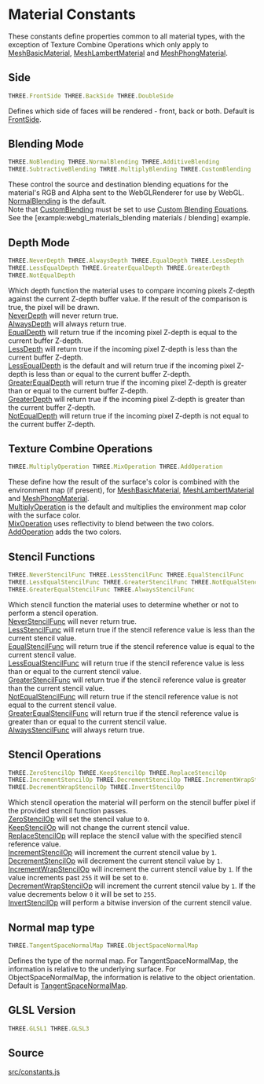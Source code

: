 # Material Constants

These constants define properties common to all material types, with the
exception of Texture Combine Operations which only apply to
[MeshBasicMaterial](#), [MeshLambertMaterial](#) and [MeshPhongMaterial](#).  

## Side

  
```ts  
THREE.FrontSide THREE.BackSide THREE.DoubleSide  
```  

Defines which side of faces will be rendered - front, back or both. Default is
[FrontSide](#).

## Blending Mode

  
```ts  
THREE.NoBlending THREE.NormalBlending THREE.AdditiveBlending
THREE.SubtractiveBlending THREE.MultiplyBlending THREE.CustomBlending  
```  

These control the source and destination blending equations for the material's
RGB and Alpha sent to the WebGLRenderer for use by WebGL.  
[NormalBlending](#) is the default.  
Note that [CustomBlending](#) must be set to use [Custom Blending
Equations](#).  
See the [example:webgl_materials_blending materials / blending] example.  

## Depth Mode

  
```ts  
THREE.NeverDepth THREE.AlwaysDepth THREE.EqualDepth THREE.LessDepth
THREE.LessEqualDepth THREE.GreaterEqualDepth THREE.GreaterDepth
THREE.NotEqualDepth  
```  

Which depth function the material uses to compare incoming pixels Z-depth
against the current Z-depth buffer value. If the result of the comparison is
true, the pixel will be drawn.  
[NeverDepth](en\constants\Materials.html) will never return true.  
[AlwaysDepth](en\constants\Materials.html) will always return true.  
[EqualDepth](en\constants\Materials.html) will return true if the incoming
pixel Z-depth is equal to the current buffer Z-depth.  
[LessDepth](en\constants\Materials.html) will return true if the incoming
pixel Z-depth is less than the current buffer Z-depth.  
[LessEqualDepth](en\constants\Materials.html) is the default and will return
true if the incoming pixel Z-depth is less than or equal to the current buffer
Z-depth.  
[GreaterEqualDepth](en\constants\Materials.html) will return true if the
incoming pixel Z-depth is greater than or equal to the current buffer Z-depth.  
[GreaterDepth](en\constants\Materials.html) will return true if the incoming
pixel Z-depth is greater than the current buffer Z-depth.  
[NotEqualDepth](en\constants\Materials.html) will return true if the incoming
pixel Z-depth is not equal to the current buffer Z-depth.  

## Texture Combine Operations

  
```ts  
THREE.MultiplyOperation THREE.MixOperation THREE.AddOperation  
```  

These define how the result of the surface's color is combined with the
environment map (if present), for [MeshBasicMaterial](#),
[MeshLambertMaterial](#) and [MeshPhongMaterial](#).  
[MultiplyOperation](#) is the default and multiplies the environment map color
with the surface color.  
[MixOperation](#) uses reflectivity to blend between the two colors.  
[AddOperation](#) adds the two colors.

## Stencil Functions

  
```ts  
THREE.NeverStencilFunc THREE.LessStencilFunc THREE.EqualStencilFunc
THREE.LessEqualStencilFunc THREE.GreaterStencilFunc THREE.NotEqualStencilFunc
THREE.GreaterEqualStencilFunc THREE.AlwaysStencilFunc  
```  

Which stencil function the material uses to determine whether or not to
perform a stencil operation.  
[NeverStencilFunc](en\constants\Materials.html) will never return true.  
[LessStencilFunc](en\constants\Materials.html) will return true if the stencil
reference value is less than the current stencil value.  
[EqualStencilFunc](en\constants\Materials.html) will return true if the
stencil reference value is equal to the current stencil value.  
[LessEqualStencilFunc](en\constants\Materials.html) will return true if the
stencil reference value is less than or equal to the current stencil value.  
[GreaterStencilFunc](en\constants\Materials.html) will return true if the
stencil reference value is greater than the current stencil value.  
[NotEqualStencilFunc](en\constants\Materials.html) will return true if the
stencil reference value is not equal to the current stencil value.  
[GreaterEqualStencilFunc](en\constants\Materials.html) will return true if the
stencil reference value is greater than or equal to the current stencil value.  
[AlwaysStencilFunc](en\constants\Materials.html) will always return true.  

## Stencil Operations

  
```ts  
THREE.ZeroStencilOp THREE.KeepStencilOp THREE.ReplaceStencilOp
THREE.IncrementStencilOp THREE.DecrementStencilOp THREE.IncrementWrapStencilOp
THREE.DecrementWrapStencilOp THREE.InvertStencilOp  
```  

Which stencil operation the material will perform on the stencil buffer pixel
if the provided stencil function passes.  
[ZeroStencilOp](en\constants\Materials.html) will set the stencil value to
`0`.  
[KeepStencilOp](en\constants\Materials.html) will not change the current
stencil value.  
[ReplaceStencilOp](en\constants\Materials.html) will replace the stencil value
with the specified stencil reference value.  
[IncrementStencilOp](en\constants\Materials.html) will increment the current
stencil value by `1`.  
[DecrementStencilOp](en\constants\Materials.html) will decrement the current
stencil value by `1`.  
[IncrementWrapStencilOp](en\constants\Materials.html) will increment the
current stencil value by `1`. If the value increments past `255` it will be
set to `0`.  
[DecrementWrapStencilOp](en\constants\Materials.html) will increment the
current stencil value by `1`. If the value decrements below `0` it will be set
to `255`.  
[InvertStencilOp](en\constants\Materials.html) will perform a bitwise
inversion of the current stencil value.  

## Normal map type

  
```ts  
THREE.TangentSpaceNormalMap THREE.ObjectSpaceNormalMap  
```  

Defines the type of the normal map. For TangentSpaceNormalMap, the information
is relative to the underlying surface. For ObjectSpaceNormalMap, the
information is relative to the object orientation. Default is
[TangentSpaceNormalMap](#).

## GLSL Version

  
```ts  
THREE.GLSL1 THREE.GLSL3  
```  

## Source

<a
href="https://github.com/mrdoob/three.js/blob/master/src/constants.js">src/constants.js</a>

